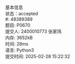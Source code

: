 基本信息  
状态：accepted  
#:
48389389  
题目:
P0670  
提交人:
2400010773 张家玮  
内存:
3652kB  
时间:
28ms  
语言:
Python3  
提交时间:
2025-02-28 15:22:32  
